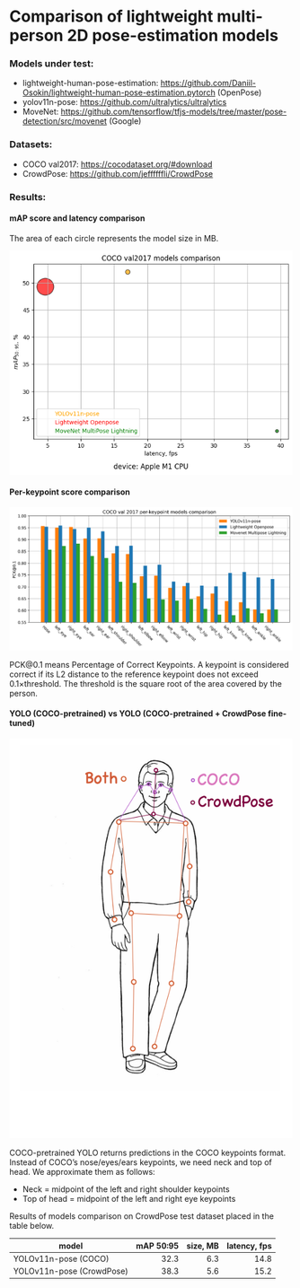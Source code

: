 # Comparison of lightweight multi-person 2D pose-estimation models

### Models under test:

- lightweight-human-pose-estimation: https://github.com/Daniil-Osokin/lightweight-human-pose-estimation.pytorch (OpenPose)
- yolov11n-pose: https://github.com/ultralytics/ultralytics
- MoveNet: https://github.com/tensorflow/tfjs-models/tree/master/pose-detection/src/movenet (Google)

### Datasets:

- COCO val2017: https://cocodataset.org/#download
- CrowdPose: https://github.com/jeffffffli/CrowdPose

### Results:

#### mAP score and latency comparison

<p>The area of each circle represents the model size in MB.</p>

<p align="center">
  <img src="readme/models_comparison.png" />
</p>

#### Per-keypoint score comparison

<p align="center">
  <img src="readme/pck.png" />
</p>

<p>PCK@0.1 means Percentage of Correct Keypoints. A keypoint is considered correct if its L2 distance to the reference keypoint does not exceed 0.1×threshold. The threshold is the square root of the area covered by the person.</p>

#### YOLO (COCO-pretrained) vs YOLO (COCO-pretrained + CrowdPose fine-tuned)

<p align="center">
  <img src="readme/keypoints.png" />
</p>

<p>COCO-pretrained YOLO returns predictions in the COCO keypoints format.
Instead of COCO’s nose/eyes/ears keypoints, we need neck and top of head.
We approximate them as follows:</p>

- Neck = midpoint of the left and right shoulder keypoints
- Top of head = midpoint of the left and right eye keypoints

<p>Results of models comparison on CrowdPose test dataset placed in the table below.</p>

| model                          | mAP 50:95 | size, MB | latency, fps |
|--------------------------------|----------:|---------:|-------------:|
| YOLOv11n-pose (COCO)           |      32.3 |      6.3 |         14.8 |
| YOLOv11n-pose (CrowdPose)      |      38.3 |      5.6 |         15.2 |